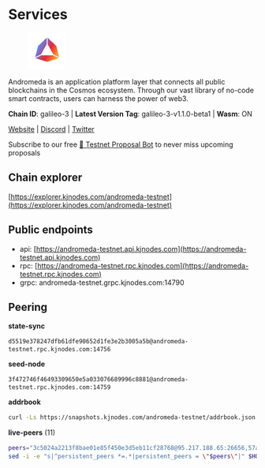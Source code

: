 # Services

<figure><img src="https://raw.githubusercontent.com/kj89/cosmos-images/main/logos/andromeda.png" alt=""><figcaption></figcaption></figure>

Andromeda is an application platform layer that connects all  public blockchains in the Cosmos ecosystem. Through our vast  library of no-code smart contracts, users can harness the power of web3.

**Chain ID**: galileo-3 | **Latest Version Tag**: galileo-3-v1.1.0-beta1 | **Wasm**: ON

[Website](https://www.andromedaprotocol.io) | [Discord](https://discord.gg/wzM3kSN3sE) | [Twitter](https://twitter.com/andromedaprot)



Subscribe to our free [🤖 Testnet Proposal Bot](https://t.me/kjnodes_testnet_proposal_bot) to never miss upcoming proposals


## Chain explorer
[https://explorer.kjnodes.com/andromeda-testnet](https://explorer.kjnodes.com/andromeda-testnet)

## Public endpoints

* api: [https://andromeda-testnet.api.kjnodes.com](https://andromeda-testnet.api.kjnodes.com)
* rpc: [https://andromeda-testnet.rpc.kjnodes.com](https://andromeda-testnet.rpc.kjnodes.com)
* grpc: andromeda-testnet.grpc.kjnodes.com:14790

## Peering

**state-sync**

```text
d5519e378247dfb61dfe90652d1fe3e2b3005a5b@andromeda-testnet.rpc.kjnodes.com:14756
```

**seed-node**

```text
3f472746f46493309650e5a033076689996c8881@andromeda-testnet.rpc.kjnodes.com:14759
```

**addrbook**
```bash
curl -Ls https://snapshots.kjnodes.com/andromeda-testnet/addrbook.json > $HOME/.andromedad/config/addrbook.json
```

**live-peers** (11)
```bash
peers="3c5024a2213f8bae01e85f450e3d5eb11cf28768@95.217.188.65:26656,57accd1be23702a5b374f84e990d85e4ddac47c8@142.132.237.91:20156,d30a56dd61de5b3e8d36bf40cb0a15add3915c91@195.3.223.33:37656,04f999a256386af81147442b05ffd4022313de2c@146.190.116.68:20156,df7cf95427701d6d00797042fb8548a7f8eeeb6e@172.104.159.69:55716,54188a9dea5ded1d891aa6c3c0e2a403322b1707@178.54.78.180:16656,3f9594221efe3e9cd4d0de31f71993fc0f12bf01@65.21.245.252:26656,c45d01b216a7f24a06448a47b6cf19a42e74c29b@65.21.170.3:32656,d3ac63ff921486f8aef1eba7870cae1d14c38633@1.15.146.92:26656,7ac17e470c16814be55aa02a1611b23a3fba3097@75.119.141.16:26656,d5519e378247dfb61dfe90652d1fe3e2b3005a5b@65.109.68.190:14756"
sed -i -e "s|^persistent_peers *=.*|persistent_peers = \"$peers\"|" $HOME/.andromedad/config/config.toml
```
